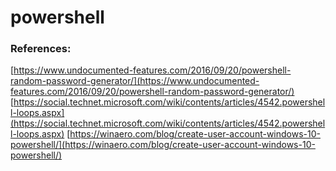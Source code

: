 # powershell

### References:

[https://www.undocumented-features.com/2016/09/20/powershell-random-password-generator/](https://www.undocumented-features.com/2016/09/20/powershell-random-password-generator/)
[https://social.technet.microsoft.com/wiki/contents/articles/4542.powershell-loops.aspx](https://social.technet.microsoft.com/wiki/contents/articles/4542.powershell-loops.aspx)
[https://winaero.com/blog/create-user-account-windows-10-powershell/](https://winaero.com/blog/create-user-account-windows-10-powershell/)
